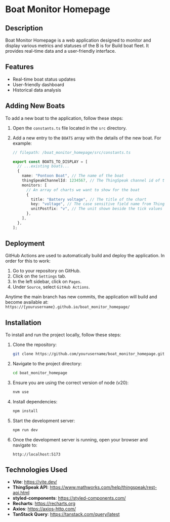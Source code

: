 # Boat Monitor Homepage

## Description

Boat Monitor Homepage is a web application designed to monitor and display various metrics and statuses of the B is for Build boat fleet. It provides real-time data and a user-friendly interface.

## Features

- Real-time boat status updates
- User-friendly dashboard
- Historical data analysis

## Adding New Boats

To add a new boat to the application, follow these steps:

1. Open the `constants.ts` file located in the `src` directory.
2. Add a new entry to the `BOATS` array with the details of the new boat. For example:

   ```typescript
   // filepath: /boat_monitor_homepage/src/constants.ts

   export const BOATS_TO_DISPLAY = [
     // ...existing boats...
     {
       name: "Pontoon Boat", // The name of the boat
       thingSpeakChannelId: 1234567, // The ThingSpeak channel id of the boat
       monitors: [
         // An array of charts we want to show for the boat
         {
           title: "Battery voltage", // The title of the chart
           key: "voltage", // The case sensitive field name from ThingSpeak for the value we want to display
           unitPostfix: "v", // The unit shown beside the tick values in the y axis
         },
       ],
     },
   ];
   ```

## Deployment

GitHub Actions are used to automatically build and deploy the application.
In order for this to work:

1. Go to your repository on GitHub.
2. Click on the `Settings` tab.
3. In the left sidebar, click on `Pages`.
4. Under `Source`, select `GitHub Actions`.

Anytime the main branch has new commits, the application will build and become available at:
`https://{yourusername}.github.io/boat_monitor_homepage/`

## Installation

To install and run the project locally, follow these steps:

1. Clone the repository:
   ```bash
   git clone https://github.com/yourusername/boat_monitor_homepage.git
   ```
2. Navigate to the project directory:
   ```bash
   cd boat_monitor_homepage
   ```
3. Ensure you are using the correct version of node (v20):
   ```bash
   nvm use
   ```
4. Install dependencies:
   ```bash
   npm install
   ```
5. Start the development server:
   ```bash
   npm run dev
   ```
6. Once the development server is running, open your browser and navigate to:
   ```
   http://localhost:5173
   ```

## Technologies Used

- **Vite**: https://vite.dev/
- **ThingSpeak API**: https://www.mathworks.com/help/thingspeak/rest-api.html
- **styled-components**: https://styled-components.com/
- **Recharts**: https://recharts.org
- **Axios**: https://axios-http.com/
- **TanStack Query**: https://tanstack.com/query/latest
